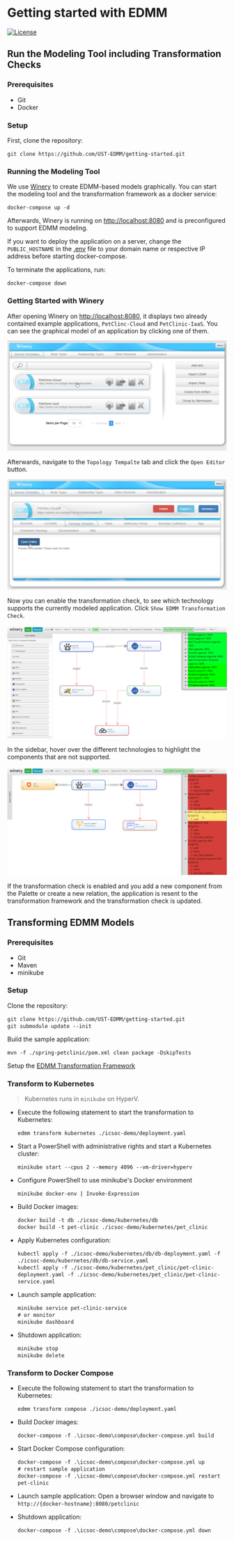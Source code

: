 
# Getting started with EDMM

[![License](https://img.shields.io/badge/License-Apache%202.0-blue.svg)](https://opensource.org/licenses/Apache-2.0)

## Run the Modeling Tool including Transformation Checks 

### Prerequisites

* Git
* Docker

### Setup

First, clone the repository:

```shell script
git clone https://github.com/UST-EDMM/getting-started.git
```

### Running the Modeling Tool

We use [Winery](https://github.com/eclipse/winery) to create EDMM-based models graphically.
You can start the modeling tool and the transformation framework as a docker service:

```shell
docker-compose up -d
```

Afterwards, Winery is running on <http://localhost:8080> and is preconfigured to support EDMM modeling.

If you want to deploy the application on a server, change the `PUBLIC_HOSTNAME` in the [.env](.env) file to your
domain name or respective IP address before starting docker-compose.

To terminate the applications, run:

```shell
docker-compose down
``` 

### Getting Started with Winery

After opening Winery on <http://localhost:8080>, it displays two already contained example applications, `PetClinc-Cloud` and `PetClinic-IaaS`.
You can see the graphical model of an application by clicking one of them.

![Winery Overview](docs/winery-ServiceTemplate-overview.png)

Afterwards, navigate to the `Topology Tempalte` tab and click the `Open Editor` button.

![Winery open Topologymodeler](docs/winery-ServiceTemplate-open_editor.png)

Now you can enable the transformation check, to see which technology supports the currently modeled application.
Click `Show EDMM Transformation Check`.

![Winery Topologymodeler](docs/winery-Topoloymodeler-transformation_check2.png)

In the sidebar, hover over the different technologies to highlight the components that are not supported.

![Winery Topologymodeler](docs/winery-Topoloymodeler-transformation_check.png)

If the transformation check is enabled and you add a new component from the Palette or create a new relation,
the application is resent to the transformation framework and the transformation check is updated. 

## Transforming EDMM Models

### Prerequisites

* Git
* Maven
* minikube

### Setup

Clone the repository:

```shell script
git clone https://github.com/UST-EDMM/getting-started.git
git submodule update --init
```

Build the sample application:

```shell script
mvn -f ./spring-petclinic/pom.xml clean package -DskipTests
```

Setup the [EDMM Transformation Framework](https://github.com/UST-EDMM/transformation-framework#usage)

### Transform to Kubernetes 

> Kubernetes runs in `minikube` on HyperV.

* Execute the following statement to start the transformation to Kubernetes:
  
  ```shell script
  edmm transform kubernetes ./icsoc-demo/deployment.yaml
  ```

* Start a PowerShell with administrative rights and start a Kubernetes cluster:

  ```shell script
  minikube start --cpus 2 --memory 4096 --vm-driver=hyperv
  ```

* Configure PowerShell to use minikube's Docker environment

  ```shell script
  minikube docker-env | Invoke-Expression
  ```

* Build Docker images:

  ```shell script
  docker build -t db ./icsoc-demo/kubernetes/db
  docker build -t pet-clinic ./icsoc-demo/kubernetes/pet_clinic
  ```

* Apply Kubernetes configuration:

  ```shell script
  kubectl apply -f ./icsoc-demo/kubernetes/db/db-deployment.yaml -f ./icsoc-demo/kubernetes/db/db-service.yaml
  kubectl apply -f ./icsoc-demo/kubernetes/pet_clinic/pet-clinic-deployment.yaml -f ./icsoc-demo/kubernetes/pet_clinic/pet-clinic-service.yaml
  ```

* Launch sample application:

  ```shell script
  minikube service pet-clinic-service
  # or monitor
  minikube dashboard
  ```

* Shutdown application:

  ```shell script
  minikube stop
  minikube delete
  ```



### Transform to Docker Compose

* Execute the following statement to start the transformation to Kubernetes:
  
  ```shell script
  edmm transform compose ./icsoc-demo/deployment.yaml
  ```

* Build Docker images:

  ```shell script
  docker-compose -f .\icsoc-demo\compose\docker-compose.yml build
  ```

* Start Docker Compose configuration:

  ```shell script
  docker-compose -f .\icsoc-demo\compose\docker-compose.yml up
  # restart sample application
  docker-compose -f .\icsoc-demo\compose\docker-compose.yml restart pet-clinic
  ```

* Launch sample application:
  Open a browser window and navigate to `http://{docker-hostname}:8080/petclinic`

* Shutdown application:

  ```shell script
  docker-compose -f .\icsoc-demo\compose\docker-compose.yml down
  ```
